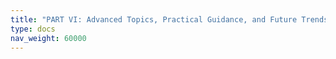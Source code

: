 ```yaml
---
title: "PART VI: Advanced Topics, Practical Guidance, and Future Trends"
type: docs
nav_weight: 60000
---
```

